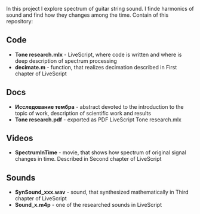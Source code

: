 In this project I explore spectrum of guitar string sound. 
I finde harmonics of sound and find how they changes among the time. Contain of this repository:

<h2>Code</h2>
<ul>
  <li><b>Tone research.mlx</b> - LiveScript, where code is written and where is deep description of spectrum processing
  <li><b>decimate.m</b> - function, that realizes decimation described in First chapter of LiveScript
</ul>

<h2>Docs</h2>
<ul>
  <li><b>Исследование тембра</b> - abstract devoted to the introduction to the topic of work, description of scientific work and results
  <li><b>Tone research.pdf</b> - exported as PDF LiveScript Tone research.mlx
</ul>

<h2>Videos</h2>
<ul>
  <li><b>SpectrumInTime</b> - movie, that shows how spectrum of original signal changes in time. Described in Second chapter of LiveScript
</ul>

<h2>Sounds</h2>
<ul>
  <li><b>SynSound_xxx.wav</b> - sound, that synthesized mathematically in Third chapter of LiveScript
  <li><b>Sound_x.m4p</b> - one of the researched sounds in LiveScript
</ul>
